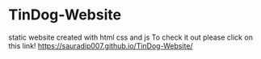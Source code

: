 # TinDog-Website
static website created with html css and js
To check it out please click on this link!
https://sauradip007.github.io/TinDog-Website/
